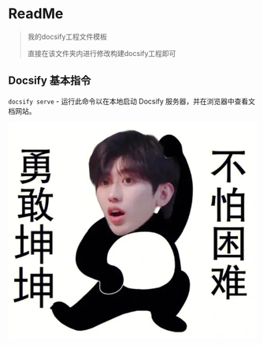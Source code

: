 # ReadMe

> 我的docsify工程文件模板
>
> 直接在该文件夹内进行修改构建docsify工程即可



## Docsify 基本指令

`docsify serve` - 运行此命令以在本地启动 Docsify 服务器，并在浏览器中查看文档网站。




<img src="_media/brave_kun.png" style="zoom:67%;" />

